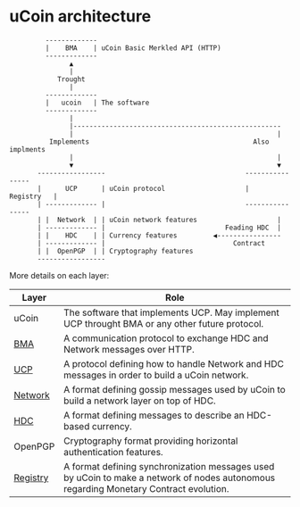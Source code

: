 # uCoin architecture
```
         -------------
         |    BMA    | uCoin Basic Merkled API (HTTP)
         -------------
               ▲
               |
            Trought
               |
         -------------
         |   ucoin   | The software
         -------------
               |
               |----------------------------------------------------
               |                                                   |
          Implements                                         Also implments
               |                                                   |
               ▼                                                   ▼
       -----------------                                   ----------------
       |      UCP      | uCoin protocol                    |   Registry   | 
       | ------------- |                                   ----------------
       | |  Network  | | uCoin network features                    |
       | ------------- |                              Feading HDC  |
       | |    HDC    | | Currency features         ◀----------------
       | ------------- |                                Contract
       | |  OpenPGP  | | Cryptography features
       -----------------

```
More details on each layer:

Layer | Role
----- | ----
uCoin | The software that implements UCP. May implement UCP throught BMA or any other future protocol.
[BMA](./HTTP_API.md) | A communication protocol to exchange HDC and Network messages over HTTP.
[UCP](./UCP.md) | A protocol defining how to handle Network and HDC messages in order to build a uCoin network.
[Network](./Network.md) | A format defining gossip messages used by uCoin to build a network layer on top of HDC.
[HDC](./HDC.md) | A format defining messages to describe an HDC-based currency.
OpenPGP | Cryptography format providing horizontal authentication features.
[Registry](./Registry.md) | A format defining synchronization messages used by uCoin to make a network of nodes autonomous regarding Monetary Contract evolution.
